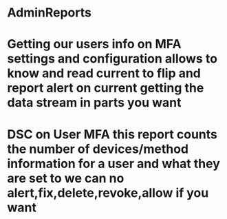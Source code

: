 # AdminReports

# Getting our users info on MFA settings and configuration allows to know and read current to flip and report alert on current getting the data stream in parts you want

# DSC on User MFA this report counts the number of devices/method information for a user and what they are set to we can no alert,fix,delete,revoke,allow if you want

# 

